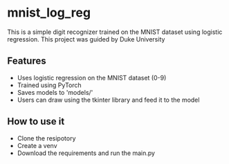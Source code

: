 # mnist_log_reg
This is a simple digit recognizer trained on the MNIST dataset using logistic regression. This project was guided by Duke University
## Features
- Uses logistic regression on the MNIST dataset (0-9)
- Trained using PyTorch
- Saves models to 'models/'
- Users can draw using the tkinter library and feed it to the model
## How to use it
- Clone the resipotory
- Create a venv
- Download the requirements and run the main.py
